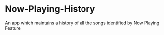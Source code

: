 # Now-Playing-History
An app which maintains a history of all the songs identified by Now Playing Feature
